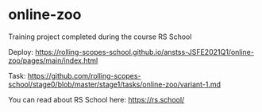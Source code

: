 # online-zoo

Training project completed during the course RS School

Deploy: https://rolling-scopes-school.github.io/anstss-JSFE2021Q1/online-zoo/pages/main/index.html

Task: https://github.com/rolling-scopes-school/stage0/blob/master/stage1/tasks/online-zoo/variant-1.md

You can read about RS School here: https://rs.school/
